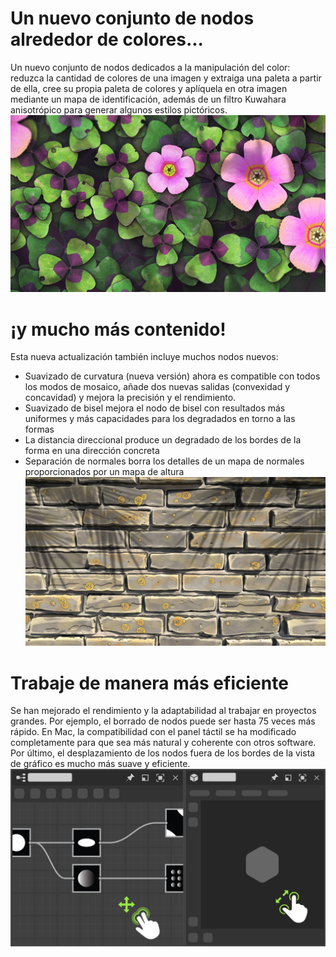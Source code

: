 # Un nuevo conjunto de nodos alrededor de colores...
Un nuevo conjunto de nodos dedicados a la manipulación del color: reduzca la cantidad de colores de una imagen y extraiga una paleta a partir de ella, cree su propia paleta de colores y aplíquela en otra imagen mediante un mapa de identificación, además de un filtro Kuwahara anisotrópico para generar algunos estilos pictóricos.
![visual](feature_1.png)

# ¡y mucho más contenido!
Esta nueva actualización también incluye muchos nodos nuevos:
- Suavizado de curvatura (nueva versión) ahora es compatible con todos los modos de mosaico, añade dos nuevas salidas (convexidad y concavidad) y mejora la precisión y el rendimiento.
- Suavizado de bisel mejora el nodo de bisel con resultados más uniformes y más capacidades para los degradados en torno a las formas
- La distancia direccional produce un degradado de los bordes de la forma en una dirección concreta
- Separación de normales borra los detalles de un mapa de normales proporcionados por un mapa de altura
![visual](feature_2.png)

# Trabaje de manera más eficiente
Se han mejorado el rendimiento y la adaptabilidad al trabajar en proyectos grandes. Por ejemplo, el borrado de nodos puede ser hasta 75 veces más rápido.
En Mac, la compatibilidad con el panel táctil se ha modificado completamente para que sea más natural y coherente con otros software.
Por último, el desplazamiento de los nodos fuera de los bordes de la vista de gráfico es mucho más suave y eficiente.
![visual](feature_3.png)